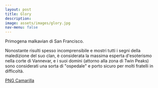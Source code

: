```yaml
---
layout: post
title: Glory
description:
image: assets/images/glory.jpg
nav-menu: false
---
```


Primogena malkavian di San Francisco.

Nonostante risulti spesso incomprensibile e mostri tutti i segni della maledizione del suo clan, è considerata la massima esperta d'esoterismo nella corte di Vannevar, e i suoi domini (attorno alla zona di Twin Peaks) sono considerati una sorta di "ospedale" e porto sicuro per molti fratelli in difficoltà.  

<a href="http://xabacadabra.com/cursed-legacy/png-camarilla.html" class="button back">PNG Camarilla</a>
